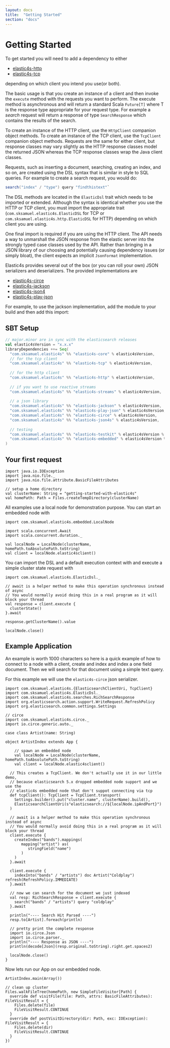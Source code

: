 ```yaml
---
layout: docs
title:  "Getting Started"
section: "docs"
---
```


# Getting Started


To get started you will need to add a dependency to either

* [elastic4s-http](http://search.maven.org/#search%7Cga%7C1%7Celastic4s-http)
* [elastic4s-tcp](http://search.maven.org/#search%7Cga%7C1%7Celastic4s-tcp) 

depending on which client you intend you use(or both).

The basic usage is that you create an instance of a client and then invoke the `execute` method with the requests you
want to perform. The execute method is asynchronous and will return a standard Scala `Future[T]` where T is the response
type appropriate for your request type. For example a _search_ request will return a response of type `SearchResponse`
which contains the results of the search.

To create an instance of the HTTP client, use the `HttpClient` companion object methods. To create an instance of the 
TCP client, use the `TcpClient` companion object methods. Requests are the same for either client, but response classes
may vary slightly as the HTTP response classes model the returned JSON whereas the TCP response classes wrap the Java 
client classes.

Requests, such as inserting a document, searching, creating an index, and so on, are created using the DSL syntax that 
is similar in style to SQL queries. For example to create a search request, you would do:

```scala
search("index" / "type") query "findthistext"`
```

The DSL methods are located in the `ElasticDsl` trait which needs to be imported or extended. Although the syntax is 
identical whether you use the HTTP or TCP client, you must import the appropriate trait
(`com.sksamuel.elastic4s.ElasticDSL` for TCP or `com.sksamuel.elastic4s.http.ElasticDSL` for HTTP) depending on which
client you are using.

One final import is required if you are using the HTTP client. The API needs a way to unmarshall the JSON response from
the elastic server into the strongly typed case classes used by the API. Rather than bringing in a JSON library of our
choosing and potentially causing dependency issues (or simply bloat), the client expects an implicit `JsonFormat`
implementation. 

Elastic4s provides several out of the box (or you can roll your own) JSON serializers and deserializers. The provided
implementations are 

- [elastic4s-circe](http://search.maven.org/#search%7Cga%7C1%7Celastic4s-circe)
- [elastic4s-jackson](http://search.maven.org/#search%7Cga%7C1%7Celastic4s-jackson)
- [elastic4s-json4](http://search.maven.org/#search%7Cga%7C1%7Celastic4s-json4)
- [elastic4s-play-json](http://search.maven.org/#search%7Cga%7C1%7Celastic4s-play-json)
 
For example, to use the jackson implementation, add the module to your build and then add this import:


## SBT Setup

```scala
// major.minor are in sync with the elasticsearch releases
val elastic4sVersion = "x.x.x"
libraryDependencies ++= Seq(
  "com.sksamuel.elastic4s" %% "elastic4s-core" % elastic4sVersion,
  // for the tcp client
  "com.sksamuel.elastic4s" %% "elastic4s-tcp" % elastic4sVersion,
  
  // for the http client
  "com.sksamuel.elastic4s" %% "elastic4s-http" % elastic4sVersion,
  
  // if you want to use reactive streams
  "com.sksamuel.elastic4s" %% "elastic4s-streams" % elastic4sVersion,
  
  // a json library
  "com.sksamuel.elastic4s" %% "elastic4s-jackson" % elastic4sVersion,
  "com.sksamuel.elastic4s" %% "elastic4s-play-json" % elastic4sVersion,
  "com.sksamuel.elastic4s" %% "elastic4s-circe" % elastic4sVersion,
  "com.sksamuel.elastic4s" %% "elastic4s-json4s" % elastic4sVersion,
  
  // testing
  "com.sksamuel.elastic4s" %% "elastic4s-testkit" % elastic4sVersion % "test",
  "com.sksamuel.elastic4s" %% "elastic4s-embedded" % elastic4sVersion % "test"
)
```

## Your first request

```tut:invisible
import java.io.IOException
import java.nio.file._
import java.nio.file.attribute.BasicFileAttributes

// setup a home directory
val clusterName: String = "getting-started-with-elastic4s"
val homePath: Path = Files.createTempDirectory(clusterName)
```

All examples use a local node for demonstration purpose. You can start an embedded node with

```tut:silent
import com.sksamuel.elastic4s.embedded.LocalNode

import scala.concurrent.Await
import scala.concurrent.duration._

val localNode = LocalNode(clusterName, homePath.toAbsolutePath.toString)
val client = localNode.elastic4sclient()
```

You can import the DSL and a default execution context with and execute a simple cluster state request with

```tut:book
import com.sksamuel.elastic4s.ElasticDsl._

// await is a helper method to make this operation synchronous instead of async
// You would normally avoid doing this in a real program as it will block your thread
val response = client.execute {
  clusterState()
}.await

response.getClusterName().value

localNode.close()
```

## Example Application

An example is worth 1000 characters so here is a quick example of how to connect to a node with a client, create and
index and index a one field document. Then we will search for that document using a simple text query.

For this example we will use the `elastic4s-circe` json serializer.


```tut:silent
import com.sksamuel.elastic4s.{ElasticsearchClientUri, TcpClient}
import com.sksamuel.elastic4s.ElasticDsl._
import com.sksamuel.elastic4s.searches.RichSearchResponse
import org.elasticsearch.action.support.WriteRequest.RefreshPolicy
import org.elasticsearch.common.settings.Settings

// circe
import com.sksamuel.elastic4s.circe._
import io.circe.generic.auto._ 

case class Artist(name: String)

object ArtistIndex extends App {

    // spawn an embedded node
    val localNode = LocalNode(clusterName, homePath.toAbsolutePath.toString)
    val client = localNode.elastic4sclient()

  // This creates a TcpClient. We don't actually use it in our little demo,
  // because elasticsearch 5.x dropped embedded node support and we use the
  // elastic4s embedded node that don't suppot connecting via tcp
  def tcpClient(): TcpClient = TcpClient.transport(
    Settings.builder().put("cluster.name", clusterName).build(),
    ElasticsearchClientUri(s"elasticsearch://${localNode.ipAndPort}")
  )
  
  // await is a helper method to make this operation synchronous instead of async
  // You would normally avoid doing this in a real program as it will block your thread
  client.execute {
    createIndex("bands").mappings(
       mapping("artist") as(
          stringField("name")
       )
    )
  }.await

  client.execute { 
  	indexInto("bands" / "artists") doc Artist("Coldplay") refresh(RefreshPolicy.IMMEDIATE)
  }.await

  // now we can search for the document we just indexed
  val resp: RichSearchResponse = client.execute { 
    search("bands" / "artists") query "coldplay" 
  }.await
  
  println("---- Search Hit Parsed ----")
  resp.to[Artist].foreach(println)
  
  // pretty print the complete response
  import io.circe.Json
  import io.circe.parser._
  println("---- Response as JSON ----")
  println(decode[Json](resp.original.toString).right.get.spaces2)
  
  localNode.close()
}

```

Now lets run our App on our embedded node.

```tut:book
ArtistIndex.main(Array())
```


```tut:invisible
// clean up cluster
Files.walkFileTree(homePath, new SimpleFileVisitor[Path] {
  override def visitFile(file: Path, attrs: BasicFileAttributes): FileVisitResult = {
    Files.delete(file)
    FileVisitResult.CONTINUE
  }
  override def postVisitDirectory(dir: Path, exc: IOException): FileVisitResult = {
    Files.delete(dir)
    FileVisitResult.CONTINUE
  }
})
```

